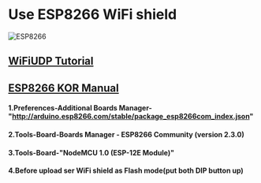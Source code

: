 # Use ESP8266 WiFi shield
![ESP8266](https://gi.esmplus.com/jkemc7798/cfs/w287.png)


## [WiFiUDP Tutorial](https://www.arduino.cc/en/Tutorial/WiFiSendReceiveUDPString)
## [ESP8266 KOR Manual](http://www.ohmye.co.kr/product/detail.html?product_no=26689&cate_no=839&display_group=1)



#### 1.Preferences-Additional Boards Manager-"http://arduino.esp8266.com/stable/package_esp8266com_index.json"
#### 2.Tools-Board-Boards Manager - ESP8266 Community (version 2.3.0)
#### 3.Tools-Board-"NodeMCU 1.0 (ESP-12E Module)"
#### 4.Before upload ser WiFi shield as Flash mode(put both DIP button up)
